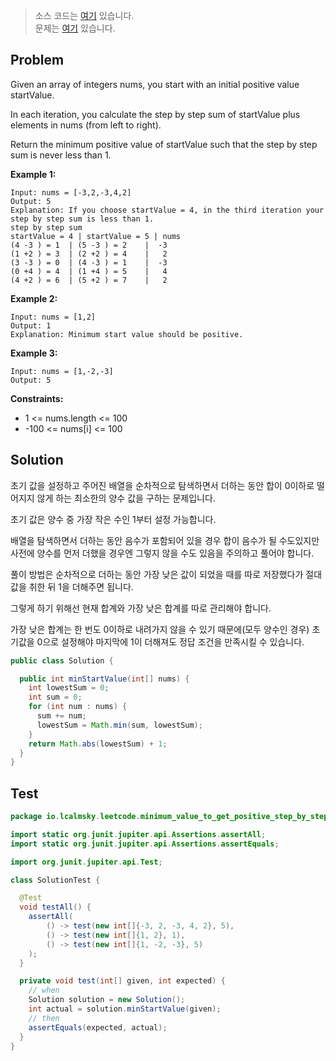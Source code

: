 > 소스 코드는 [여기](https://github.com/lcalmsky/leetcode/blob/master/src/main/java/io/lcalmsky/leetcode/minimum_value_to_get_positive_step_by_step_sum/Solution.java) 있습니다.  
> 문제는 [여기](https://leetcode.com/problems/minimum-value-to-get-positive-step-by-step-sum/submissions/) 있습니다.

## Problem

Given an array of integers nums, you start with an initial positive value startValue.

In each iteration, you calculate the step by step sum of startValue plus elements in nums (from left to right).

Return the minimum positive value of startValue such that the step by step sum is never less than 1.

**Example 1:**

```text
Input: nums = [-3,2,-3,4,2]
Output: 5
Explanation: If you choose startValue = 4, in the third iteration your step by step sum is less than 1.
step by step sum
startValue = 4 | startValue = 5 | nums
(4 -3 ) = 1  | (5 -3 ) = 2    |  -3
(1 +2 ) = 3  | (2 +2 ) = 4    |   2
(3 -3 ) = 0  | (4 -3 ) = 1    |  -3
(0 +4 ) = 4  | (1 +4 ) = 5    |   4
(4 +2 ) = 6  | (5 +2 ) = 7    |   2
```

**Example 2:**

```text
Input: nums = [1,2]
Output: 1
Explanation: Minimum start value should be positive.
```

**Example 3:**

```text
Input: nums = [1,-2,-3]
Output: 5
```

**Constraints:**

* 1 <= nums.length <= 100
* -100 <= nums[i] <= 100

## Solution

초기 값을 설정하고 주어진 배열을 순차적으로 탐색하면서 더하는 동안 합이 0이하로 떨어지지 않게 하는 최소한의 양수 값을 구하는 문제입니다.

초기 값은 양수 중 가장 작은 수인 1부터 설정 가능합니다.

배열을 탐색하면서 더하는 동안 음수가 포함되어 있을 경우 합이 음수가 될 수도있지만 사전에 양수를 먼저 더했을 경우엔 그렇지 않을 수도 있음을 주의하고 풀어야 합니다.

풀이 방법은 순차적으로 더하는 동안 가장 낮은 값이 되었을 때를 따로 저장했다가 절대값을 취한 뒤 1을 더해주면 됩니다.

그렇게 하기 위해선 현재 합계와 가장 낮은 합계를 따로 관리해야 합니다.

가장 낮은 합계는 한 번도 0이하로 내려가지 않을 수 있기 때문에(모두 양수인 경우) 초기값을 0으로 설정해야 마지막에 1이 더해져도 정답 조건을 만족시킬 수 있습니다.

```java
public class Solution {

  public int minStartValue(int[] nums) {
    int lowestSum = 0;
    int sum = 0;
    for (int num : nums) {
      sum += num;
      lowestSum = Math.min(sum, lowestSum);
    }
    return Math.abs(lowestSum) + 1;
  }
}
```

## Test

```java
package io.lcalmsky.leetcode.minimum_value_to_get_positive_step_by_step_sum;

import static org.junit.jupiter.api.Assertions.assertAll;
import static org.junit.jupiter.api.Assertions.assertEquals;

import org.junit.jupiter.api.Test;

class SolutionTest {

  @Test
  void testAll() {
    assertAll(
        () -> test(new int[]{-3, 2, -3, 4, 2}, 5),
        () -> test(new int[]{1, 2}, 1),
        () -> test(new int[]{1, -2, -3}, 5)
    );
  }

  private void test(int[] given, int expected) {
    // when
    Solution solution = new Solution();
    int actual = solution.minStartValue(given);
    // then
    assertEquals(expected, actual);
  }
}
```